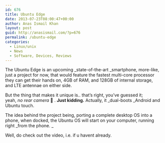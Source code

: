 ```yaml
---
id: 676
title: Ubuntu Edge
date: 2013-07-23T08:00:47+00:00
author: Anas Ismail Khan
layout: post
guid: http://anasismail.com/?p=676
permalink: /ubuntu-edge
categories:
  - Linux/unix
  - News
  - Software, Devices, Reviews
---
```

The Ubuntu Edge is an upcoming _state-of-the-art _smartphone, more-like, just a project for now, that would feature the fastest multi-core processor they can get their hands on, 4GB of RAM, and 128GB of internal storage, and LTE antennae on either side.

But the thing that makes it unique is.. that&#8217;s right, you&#8217;ve guessed it; yeah, _no rear camera_ 🙁 . **Just kidding.** Actually, it _dual-boots _Android and Ubuntu touch.

The idea behind the project being, porting a complete desktop OS into a phone, when docked, the Ubuntu OS will start on your computer, running right _from the phone. _

Well, do check out the video, i.e. if u havent already.